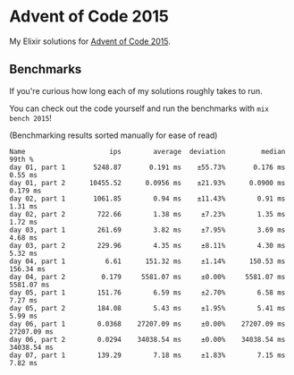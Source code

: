 # Advent of Code 2015

My Elixir solutions for [Advent of Code 2015](https://adventofcode.com/2015).

## Benchmarks

If you're curious how long each of my solutions roughly takes to run.

You can check out the code yourself and run the benchmarks with `mix bench 2015`!

(Benchmarking results sorted manually for ease of read)

```
Name                     ips        average  deviation         median         99th %
day 01, part 1       5248.87       0.191 ms    ±55.73%       0.176 ms        0.55 ms
day 01, part 2      10455.52      0.0956 ms    ±21.93%      0.0900 ms       0.179 ms
day 02, part 1       1061.85        0.94 ms    ±11.43%        0.91 ms        1.31 ms
day 02, part 2        722.66        1.38 ms     ±7.23%        1.35 ms        1.72 ms
day 03, part 1        261.69        3.82 ms     ±7.95%        3.69 ms        4.68 ms
day 03, part 2        229.96        4.35 ms     ±8.11%        4.30 ms        5.32 ms
day 04, part 1          6.61      151.32 ms     ±1.14%      150.53 ms      156.34 ms
day 04, part 2         0.179     5581.07 ms     ±0.00%     5581.07 ms     5581.07 ms
day 05, part 1        151.76        6.59 ms     ±2.70%        6.58 ms        7.27 ms
day 05, part 2        184.08        5.43 ms     ±1.95%        5.41 ms        5.99 ms
day 06, part 1        0.0368    27207.09 ms     ±0.00%    27207.09 ms    27207.09 ms
day 06, part 2        0.0294    34038.54 ms     ±0.00%    34038.54 ms    34038.54 ms
day 07, part 1        139.29        7.18 ms     ±1.83%        7.15 ms        7.82 ms
```
